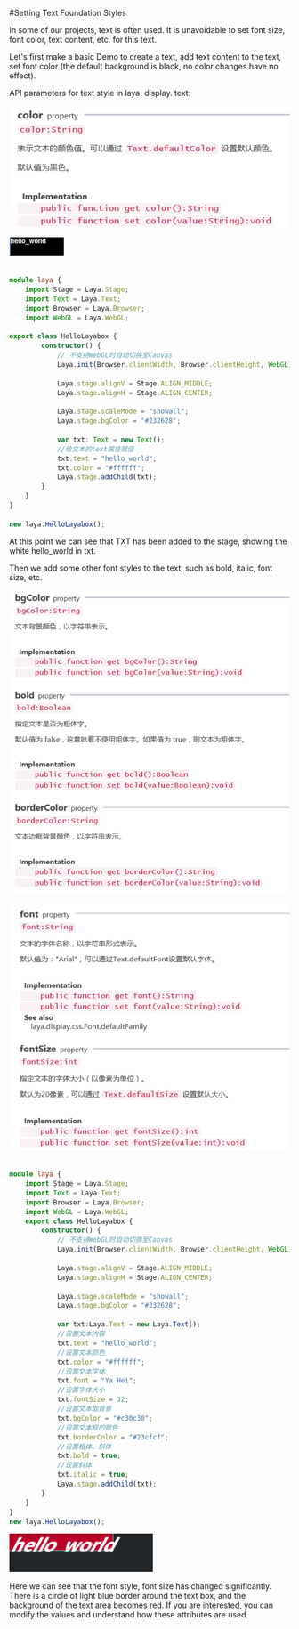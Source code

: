 #Setting Text Foundation Styles

In some of our projects, text is often used. It is unavoidable to set font size, font color, text content, etc. for this text.

Let's first make a basic Demo to create a text, add text content to the text, set font color (the default background is black, no color changes have no effect).

API parameters for text style in laya. display. text:

![1](img/1.png)</br>

![2](img/2.png)</br>


```typescript

module laya {
    import Stage = Laya.Stage;
    import Text = Laya.Text;
    import Browser = Laya.Browser;
    import WebGL = Laya.WebGL;

export class HelloLayabox {
        constructor() {
            // 不支持WebGL时自动切换至Canvas
            Laya.init(Browser.clientWidth, Browser.clientHeight, WebGL);

            Laya.stage.alignV = Stage.ALIGN_MIDDLE;
            Laya.stage.alignH = Stage.ALIGN_CENTER;

            Laya.stage.scaleMode = "showall";
            Laya.stage.bgColor = "#232628";

            var txt: Text = new Text();
            //给文本的text属性赋值
            txt.text = "hello_world";
            txt.color = "#ffffff";
            Laya.stage.addChild(txt);
        }
    }
}

new laya.HelloLayabox();
```


At this point we can see that TXT has been added to the stage, showing the white hello_world in txt.

Then we add some other font styles to the text, such as bold, italic, font size, etc.

![3](img/3.png)<br/>

![4](img/4.png)<br/>


```typescript

module laya {
    import Stage = Laya.Stage;
    import Text = Laya.Text;
    import Browser = Laya.Browser;
    import WebGL = Laya.WebGL;
    export class HelloLayabox {
        constructor() {
            // 不支持WebGL时自动切换至Canvas
            Laya.init(Browser.clientWidth, Browser.clientHeight, WebGL);

            Laya.stage.alignV = Stage.ALIGN_MIDDLE;
            Laya.stage.alignH = Stage.ALIGN_CENTER;
 
            Laya.stage.scaleMode = "showall";
            Laya.stage.bgColor = "#232628";
            
            var txt:Laya.Text = new Laya.Text();
            //设置文本内容
            txt.text = "hello_world";
            //设置文本颜色
            txt.color = "#ffffff";
            //设置文本字体
            txt.font = "Ya Hei";
            //设置字体大小
            txt.fontSize = 32;
            //设置文本取背景
            txt.bgColor = "#c30c30";
            //设置文本框的颜色
            txt.borderColor = "#23cfcf";
            //设置粗体、斜体
            txt.bold = true;
            //设置斜体
            txt.italic = true;
            Laya.stage.addChild(txt);            
        }
    }
}
new laya.HelloLayabox();
```


![5](img/5.png)</br>

Here we can see that the font style, font size has changed significantly. There is a circle of light blue border around the text box, and the background of the text area becomes red. If you are interested, you can modify the values and understand how these attributes are used.